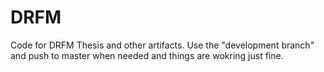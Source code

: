 # DRFM
 Code for DRFM Thesis and other artifacts.  Use the "development branch" and push to master when needed and things are wokring just fine.
